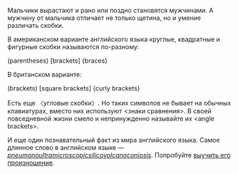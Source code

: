 Мальчики вырастают и рано или поздно становятся мужчинами. А мужчину от мальчика отличает не только щетина, но и умение различать скобки.

В американском варианте английского языка круглые, квадратные и фигурные скобки называются по-разному:

\(parentheses\)
\[brackets\]
\{braces\}

В британском варианте:

\(brackets\)
\[square brackets\]
\{curly brackets\}

Есть еще 〈угловые скобки〉. Но таких символов не бывает на обычных клавиатурах, вместо них используют \<знаки сравнения\>. В своей повседневной жизни смело и непринужденно называйте их \<angle brackets\>.

И еще один познавательный факт из мира английского языка. Самое длинное слово в английском языке — _[pneumonoultramicroscopicsilicovolcanoconiosis](http://en.wikipedia.org/wiki/Pneumonoultramicroscopicsilicovolcanoconiosis)_. Попробуйте [выучить его произношение](https://www.youtube.com/watch?v=li7HFKEkVOw).
